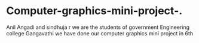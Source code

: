 # Computer-graphics-mini-project-.
Anil Angadi and sindhuja r we are the students of government Engineering college Gangavathi
we have done our computer graphics mini project in 6th 
